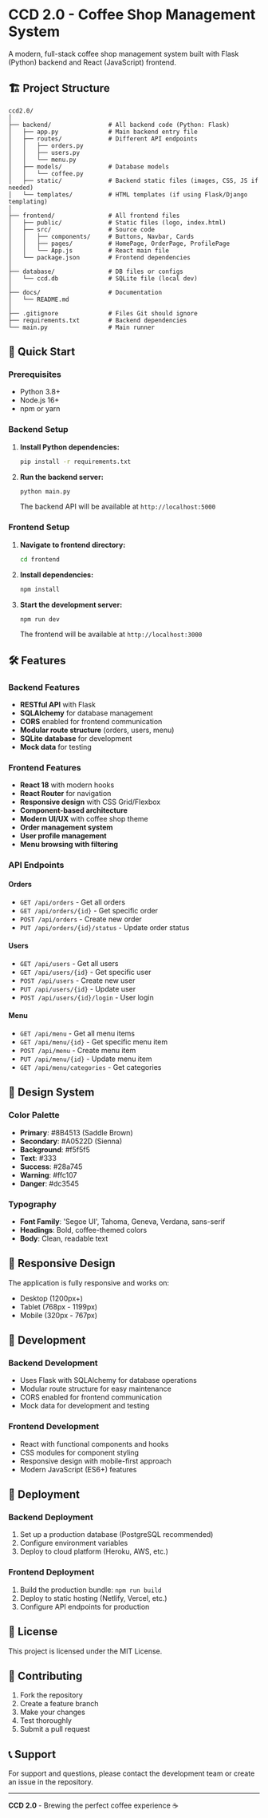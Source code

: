 # CCD 2.0 - Coffee Shop Management System

A modern, full-stack coffee shop management system built with Flask (Python) backend and React (JavaScript) frontend.

## 🏗️ Project Structure

```
ccd2.0/
│
├── backend/                # All backend code (Python: Flask)
│   ├── app.py              # Main backend entry file
│   ├── routes/             # Different API endpoints
│   │   ├── orders.py
│   │   ├── users.py
│   │   └── menu.py
│   ├── models/             # Database models
│   │   └── coffee.py
│   ├── static/             # Backend static files (images, CSS, JS if needed)
│   └── templates/          # HTML templates (if using Flask/Django templating)
│
├── frontend/               # All frontend files
│   ├── public/             # Static files (logo, index.html)
│   ├── src/                # Source code
│   │   ├── components/     # Buttons, Navbar, Cards
│   │   ├── pages/          # HomePage, OrderPage, ProfilePage
│   │   └── App.js          # React main file
│   └── package.json        # Frontend dependencies
│
├── database/               # DB files or configs
│   └── ccd.db              # SQLite file (local dev)
│
├── docs/                   # Documentation
│   └── README.md
│
├── .gitignore              # Files Git should ignore
├── requirements.txt        # Backend dependencies
└── main.py                 # Main runner
```

## 🚀 Quick Start

### Prerequisites
- Python 3.8+
- Node.js 16+
- npm or yarn

### Backend Setup

1. **Install Python dependencies:**
   ```bash
   pip install -r requirements.txt
   ```

2. **Run the backend server:**
   ```bash
   python main.py
   ```
   
   The backend API will be available at `http://localhost:5000`

### Frontend Setup

1. **Navigate to frontend directory:**
   ```bash
   cd frontend
   ```

2. **Install dependencies:**
   ```bash
   npm install
   ```

3. **Start the development server:**
   ```bash
   npm run dev
   ```
   
   The frontend will be available at `http://localhost:3000`

## 🛠️ Features

### Backend Features
- **RESTful API** with Flask
- **SQLAlchemy** for database management
- **CORS** enabled for frontend communication
- **Modular route structure** (orders, users, menu)
- **SQLite database** for development
- **Mock data** for testing

### Frontend Features
- **React 18** with modern hooks
- **React Router** for navigation
- **Responsive design** with CSS Grid/Flexbox
- **Component-based architecture**
- **Modern UI/UX** with coffee shop theme
- **Order management system**
- **User profile management**
- **Menu browsing with filtering**

### API Endpoints

#### Orders
- `GET /api/orders` - Get all orders
- `GET /api/orders/{id}` - Get specific order
- `POST /api/orders` - Create new order
- `PUT /api/orders/{id}/status` - Update order status

#### Users
- `GET /api/users` - Get all users
- `GET /api/users/{id}` - Get specific user
- `POST /api/users` - Create new user
- `PUT /api/users/{id}` - Update user
- `POST /api/users/{id}/login` - User login

#### Menu
- `GET /api/menu` - Get all menu items
- `GET /api/menu/{id}` - Get specific menu item
- `POST /api/menu` - Create menu item
- `PUT /api/menu/{id}` - Update menu item
- `GET /api/menu/categories` - Get categories

## 🎨 Design System

### Color Palette
- **Primary**: #8B4513 (Saddle Brown)
- **Secondary**: #A0522D (Sienna)
- **Background**: #f5f5f5
- **Text**: #333
- **Success**: #28a745
- **Warning**: #ffc107
- **Danger**: #dc3545

### Typography
- **Font Family**: 'Segoe UI', Tahoma, Geneva, Verdana, sans-serif
- **Headings**: Bold, coffee-themed colors
- **Body**: Clean, readable text

## 📱 Responsive Design

The application is fully responsive and works on:
- Desktop (1200px+)
- Tablet (768px - 1199px)
- Mobile (320px - 767px)

## 🔧 Development

### Backend Development
- Uses Flask with SQLAlchemy for database operations
- Modular route structure for easy maintenance
- CORS enabled for frontend communication
- Mock data for development and testing

### Frontend Development
- React with functional components and hooks
- CSS modules for component styling
- Responsive design with mobile-first approach
- Modern JavaScript (ES6+) features

## 🚀 Deployment

### Backend Deployment
1. Set up a production database (PostgreSQL recommended)
2. Configure environment variables
3. Deploy to cloud platform (Heroku, AWS, etc.)

### Frontend Deployment
1. Build the production bundle: `npm run build`
2. Deploy to static hosting (Netlify, Vercel, etc.)
3. Configure API endpoints for production

## 📝 License

This project is licensed under the MIT License.

## 🤝 Contributing

1. Fork the repository
2. Create a feature branch
3. Make your changes
4. Test thoroughly
5. Submit a pull request

## 📞 Support

For support and questions, please contact the development team or create an issue in the repository.

---

**CCD 2.0** - Brewing the perfect coffee experience ☕
